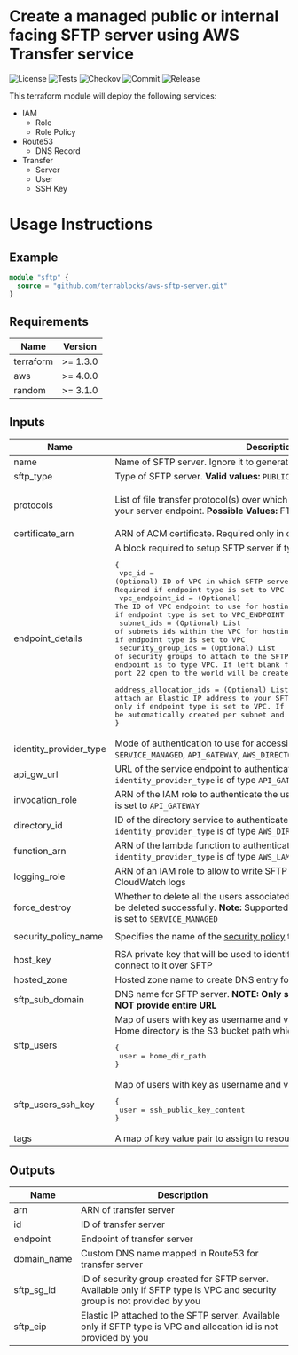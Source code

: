 # Create a managed public or internal facing SFTP server using AWS Transfer service

![License](https://img.shields.io/github/license/terrablocks/aws-sftp-server?style=for-the-badge) ![Tests](https://img.shields.io/github/actions/workflow/status/terrablocks/aws-sftp-server/tests.yml?branch=main&label=Test&style=for-the-badge) ![Checkov](https://img.shields.io/github/actions/workflow/status/terrablocks/aws-sftp-server/checkov.yml?branch=main&label=Checkov&style=for-the-badge) ![Commit](https://img.shields.io/github/last-commit/terrablocks/aws-sftp-server?style=for-the-badge) ![Release](https://img.shields.io/github/v/release/terrablocks/aws-sftp-server?style=for-the-badge)

This terraform module will deploy the following services:
- IAM
  - Role
  - Role Policy
- Route53
  - DNS Record
- Transfer
  - Server
  - User
  - SSH Key

# Usage Instructions
## Example
```terraform
module "sftp" {
  source = "github.com/terrablocks/aws-sftp-server.git"
}
```

## Requirements

| Name | Version |
|------|---------|
| terraform | >= 1.3.0 |
| aws | >= 4.0.0 |
| random | >= 3.1.0 |

## Inputs

| Name | Description | Type | Default | Required |
|------|-------------|------|---------|:--------:|
| name | Name of SFTP server. Ignore it to generate a random name for server | `string` | `null` | no |
| sftp_type | Type of SFTP server. **Valid values:** `PUBLIC`, `VPC` or `VPC_ENDPOINT` | `string` | `"PUBLIC"` | no |
| protocols | List of file transfer protocol(s) over which your FTP client can connect to your server endpoint. **Possible Values:** FTP, FTPS and SFTP | `list(string)` | <pre>[<br>  "SFTP"<br>]</pre> | no |
| certificate_arn | ARN of ACM certificate. Required only in case of FTPS protocol | `string` | `null` | no |
| endpoint_details | A block required to setup SFTP server if type is set to `VPC` or `VPC_ENDPOINT`<pre>{<br>  vpc_id                 = (Optional) ID of VPC in which SFTP server endpoint will be hosted. Required if endpoint type is set to VPC<br>  vpc_endpoint_id        = (Optional) The ID of VPC endpoint to use for hosting internal SFTP server. Required if endpoint type is set to VPC_ENDPOINT<br>  subnet_ids             = (Optional) List of subnets ids within the VPC for hosting SFTP server endpoint. Required if endpoint type is set to VPC<br>  security_group_ids     = (Optional) List of security groups to attach to the SFTP endpoint. Supported only if endpoint is to type VPC. If left blank for VPC, a security group with port 22 open to the world will be created and attached<br>  address_allocation_ids = (Optional) List of address allocation IDs to attach an Elastic IP address to your SFTP server endpoint. Supported only if endpoint type is set to VPC. If left blank for VPC, an EIP will be automatically created per subnet and attached<br>}</pre> | <pre>object({<br>    vpc_id                 = optional(string)<br>    vpc_endpoint_id        = optional(string)<br>    subnet_ids             = optional(list(string))<br>    security_group_ids     = optional(list(string))<br>    address_allocation_ids = optional(list(string))<br>  })</pre> | `{}` | no |
| identity_provider_type | Mode of authentication to use for accessing the service. **Valid Values:** `SERVICE_MANAGED`, `API_GATEWAY`, `AWS_DIRECTORY_SERVICE` or `AWS_LAMBDA` | `string` | `"SERVICE_MANAGED"` | no |
| api_gw_url | URL of the service endpoint to authenticate users when `identity_provider_type` is of type `API_GATEWAY` | `string` | `null` | no |
| invocation_role | ARN of the IAM role to authenticate the user when `identity_provider_type` is set to `API_GATEWAY` | `string` | `null` | no |
| directory_id | ID of the directory service to authenticate users when `identity_provider_type` is of type `AWS_DIRECTORY_SERVICE` | `string` | `null` | no |
| function_arn | ARN of the lambda function to authenticate users when `identity_provider_type` is of type `AWS_LAMBDA` | `string` | `null` | no |
| logging_role | ARN of an IAM role to allow to write SFTP users activity to Amazon CloudWatch logs | `string` | `null` | no |
| force_destroy | Whether to delete all the users associated with server so that server can be deleted successfully. **Note:** Supported only if `identity_provider_type` is set to `SERVICE_MANAGED` | `bool` | `true` | no |
| security_policy_name | Specifies the name of the [security policy](https://docs.aws.amazon.com/transfer/latest/userguide/security-policies.html) to associate with the server | `string` | `"TransferSecurityPolicy-2020-06"` | no |
| host_key | RSA private key that will be used to identify your server when clients connect to it over SFTP | `string` | `null` | no |
| hosted_zone | Hosted zone name to create DNS entry for SFTP server | `string` | `null` | no |
| sftp_sub_domain | DNS name for SFTP server. **NOTE: Only sub-domain name required. DO NOT provide entire URL** | `string` | `"sftp"` | no |
| sftp_users | Map of users with key as username and value as their home directory. Home directory is the S3 bucket path which user should have access to<pre>{<br>  user = home_dir_path<br>}</pre> | `map(string)` | `{}` | no |
| sftp_users_ssh_key | Map of users with key as username and value as their public SSH key<pre>{<br>  user = ssh_public_key_content<br>}</pre> | `map(string)` | `{}` | no |
| tags | A map of key value pair to assign to resources | `map(string)` | `{}` | no |

## Outputs

| Name | Description |
|------|-------------|
| arn | ARN of transfer server |
| id | ID of transfer server |
| endpoint | Endpoint of transfer server |
| domain_name | Custom DNS name mapped in Route53 for transfer server |
| sftp_sg_id | ID of security group created for SFTP server. Available only if SFTP type is VPC and security group is not provided by you |
| sftp_eip | Elastic IP attached to the SFTP server. Available only if SFTP type is VPC and allocation id is not provided by you |
